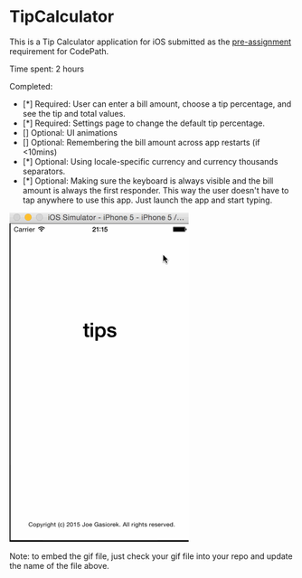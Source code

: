 # TipCalculator

This is a Tip Calculator application for iOS submitted as the [pre-assignment](https://gist.github.com/timothy1ee/7747214) requirement for CodePath.

Time spent: 2 hours

Completed:

* [*] Required: User can enter a bill amount, choose a tip percentage, and see the tip and total values.
* [*] Required: Settings page to change the default tip percentage.
* [] Optional: UI animations
* [] Optional: Remembering the bill amount across app restarts (if <10mins)
* [*] Optional: Using locale-specific currency and currency thousands separators.
* [*] Optional: Making sure the keyboard is always visible and the bill amount is always the first responder. This way the user doesn't have to tap anywhere to use this app. Just launch the app and start typing.

![Video Walkthrough](video.gif)

Note: to embed the gif file, just check your gif file into your repo and update the name of the file above.

